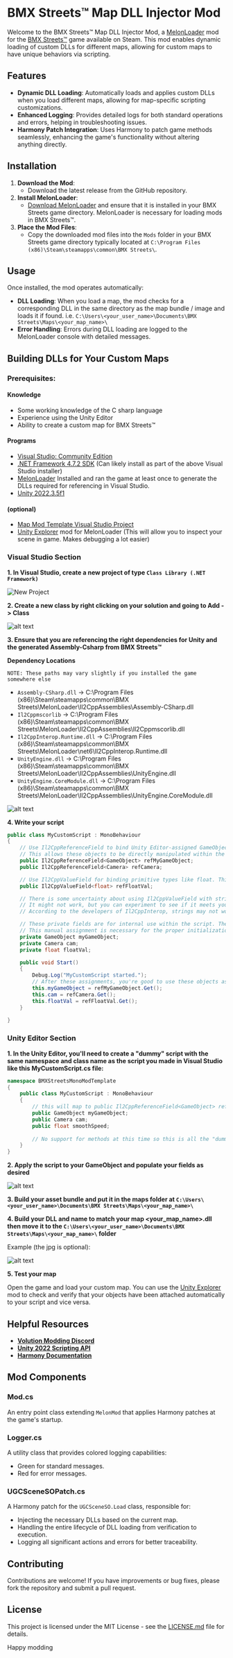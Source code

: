 # BMX Streets™ Map DLL Injector Mod

Welcome to the BMX Streets™ Map DLL Injector Mod, a [MelonLoader](https://melonwiki.xyz/#/) mod for the [BMX Streets™](https://store.steampowered.com/app/871540/BMX_Streets/) game available on Steam. This mod enables dynamic loading of custom DLLs for different maps, allowing for custom maps to have unique behaviors via scripting.

## Features

- **Dynamic DLL Loading**: Automatically loads and applies custom DLLs when you load different maps, allowing for map-specific scripting customizations.
- **Enhanced Logging**: Provides detailed logs for both standard operations and errors, helping in troubleshooting issues.
- **Harmony Patch Integration**: Uses Harmony to patch game methods seamlessly, enhancing the game's functionality without altering anything directly.

## Installation

1. **Download the Mod**:
   - Download the latest release from the GitHub repository.
2. **Install MelonLoader**:
   - [Download MelonLoader](https://github.com/HerpDerpinstine/MelonLoader/releases/latest/download/MelonLoader.Installer.exe) and ensure that it is installed in your BMX Streets game directory. MelonLoader is necessary for loading mods in BMX Streets™.
3. **Place the Mod Files**:
   - Copy the downloaded mod files into the `Mods` folder in your BMX Streets game directory typically located at `C:\Program Files (x86)\Steam\steamapps\common\BMX Streets\`.

## Usage

Once installed, the mod operates automatically:
- **DLL Loading**: When you load a map, the mod checks for a corresponding DLL in the same directory as the map bundle / image and loads it if found. i.e. `C:\Users\<your_user_name>\Documents\BMX Streets\Maps\<your_map_name>\`
- **Error Handling**: Errors during DLL loading are logged to the MelonLoader console with detailed messages.

## Building DLLs for Your Custom Maps

### Prerequisites:

#### Knowledge
- Some working knowledge of the C sharp language
- Experience using the Unity Editor
- Ability to create a custom map for BMX Streets™

#### Programs

- [Visual Studio: Community Edition](https://visualstudio.microsoft.com/thank-you-downloading-visual-studio/?sku=Community&channel=Release&version=VS2022&source=VSLandingPage&cid=2030&passive=false) 
- [.NET Framework 4.7.2 SDK](https://dotnet.microsoft.com/en-us/download/dotnet-framework/thank-you/net472-developer-pack-offline-installer) (Can likely install as part of the above Visual Studio installer)
- [MelonLoader](https://github.com/HerpDerpinstine/MelonLoader/releases/latest/download/MelonLoader.Installer.exe) Installed and ran the game at least once to generate the DLLs required for referencing in Visual Studio.
- [Unity 2022.3.5f1](https://download.unity3d.com/download_unity/9674261d40ee/Windows64EditorInstaller/UnitySetup64-2022.3.5f1.exe)

#### (optional)
- [Map Mod Template Visual Studio Project](https://www.mediafire.com/file_premium/c24q5aq1y4u7bs1/BMXStreetsMonoModTemplate.zip/file)
- [Unity Explorer](https://thunderstore.io/package/download/sinai-dev/UnityExplorer_IL2CPP_ML/4.8.2/) mod for MelonLoader (This will allow you to inspect your scene in game. Makes debugging a lot easier)

### Visual Studio Section

**1. In Visual Studio, create a new project of type `Class Library (.NET Framework)`**

![New Project](Images/newProj.png)

**2. Create a new class by right clicking on your solution and going to Add -> Class**

![alt text](Images/newClass.png)

**3. Ensure that you are referencing the right dependencies for Unity and the generated Assembly-Csharp from BMX Streets™**

**Dependency Locations**

`NOTE: These paths may vary slightly if you installed the game somewhere else`

- `Assembly-CSharp.dll` -> C:\Program Files (x86)\Steam\steamapps\common\BMX Streets\MelonLoader\Il2CppAssemblies\Assembly-CSharp.dll
- `Il2Cppmscorlib` -> C:\Program Files (x86)\Steam\steamapps\common\BMX Streets\MelonLoader\Il2CppAssemblies\Il2Cppmscorlib.dll
- `Il2CppInterop.Runtime.dll` -> C:\Program Files (x86)\Steam\steamapps\common\BMX Streets\MelonLoader\net6\Il2CppInterop.Runtime.dll
- `UnityEngine.dll` -> C:\Program Files (x86)\Steam\steamapps\common\BMX Streets\MelonLoader\Il2CppAssemblies\UnityEngine.dll
- `UnityEngine.CoreModule.dll` -> C:\Program Files (x86)\Steam\steamapps\common\BMX Streets\MelonLoader\Il2CppAssemblies\UnityEngine.CoreModule.dll

![alt text](Images/dependencies.png)

**4. Write your script**

```C#
public class MyCustomScript : MonoBehaviour
{
    // Use Il2CppReferenceField to bind Unity Editor-assigned GameObject and Camera to the script.
    // This allows these objects to be directly manipulated within the script based on their assignments in the editor.
    public Il2CppReferenceField<GameObject> refMyGameObject;
    public Il2CppReferenceField<Camera> refCamera;

    // Use Il2CppValueField for binding primitive types like float. This wrapper is appropriate for simple data types.
    public Il2CppValueField<float> refFloatVal;

    // There is some uncertainty about using Il2CppValueField with strings, as noted by the Il2CppInterop developers.
    // It might not work, but you can experiment to see if it meets your needs.
    // According to the developers of Il2CppInterop, strings may not work with Il2CppValueField<string>. Worth a try though

    // These private fields are for internal use within the script. They will be manually linked to the above Il2Cpp fields in Unity's Start() or Awake() methods.
    // This manual assignment is necessary for the proper initialization and use of these objects and values in your script.
    private GameObject myGameObject;
    private Camera cam;
    private float floatVal;

    public void Start()
    {
        Debug.Log("MyCustomScript started.");
        // After these assignments, you're good to use these objects as normal
        this.myGameObject = refMyGameObject.Get();
        this.cam = refCamera.Get();
        this.floatVal = refFloatVal.Get();
    }
    
}
```

### Unity Editor Section

**1. In the Unity Editor, you'll need to create a "dummy" script with the same namespace and class name as the script you made in Visual Studio like this MyCustomScript.cs file:**

```C#
namespace BMXStreetsMonoModTemplate
{
    public class MyCustomScript : MonoBehaviour
    {
        // this will map to public Il2CppReferenceField<GameObject> refMyGameObject from your other script;
        public GameObject myGameObject;
        public Camera cam;
        public float smoothSpeed;
             
        // No support for methods at this time so this is all the "dummy" script will contain
    }
}
```

**2. Apply the script to your GameObject and populate your fields as desired**

![alt text](Images/unityScript.png)

**3. Build your asset bundle and put it in the maps folder at `C:\Users\<your_user_name>\Documents\BMX Streets\Maps\<your_map_name>\`**

**4. Build your DLL and name to match your map <your_map_name>.dll then move it to the `C:\Users\<your_user_name>\Documents\BMX Streets\Maps\<your_map_name>\` folder** 

Example (the jpg is optional):

![alt text](Images/mapExample.png)

**5. Test your map**

Open the game and load your custom map. You can use the [Unity Explorer](https://thunderstore.io/package/download/sinai-dev/UnityExplorer_IL2CPP_ML/4.8.2/) mod to check and verify that your objects have been attached automatically to your script and vice versa.

## Helpful Resources

- **[Volution Modding Discord](https://discord.gg/CX56NRS87D)**
- **[Unity 2022 Scripting API](https://docs.unity3d.com/2021.3/Documentation/ScriptReference/)**
- **[Harmony Documentation](https://harmony.pardeike.net/articles/intro.html)**

## Mod Components

### Mod.cs

An entry point class extending `MelonMod` that applies Harmony patches at the game's startup.

### Logger.cs

A utility class that provides colored logging capabilities:
- Green for standard messages.
- Red for error messages.

### UGCSceneSOPatch.cs

A Harmony patch for the `UGCSceneSO.Load` class, responsible for:
- Injecting the necessary DLLs based on the current map.
- Handling the entire lifecycle of DLL loading from verification to execution.
- Logging all significant actions and errors for better traceability.

## Contributing

Contributions are welcome! If you have improvements or bug fixes, please fork the repository and submit a pull request.

## License

This project is licensed under the MIT License - see the [LICENSE.md](LICENSE.md) file for details.

Happy modding
